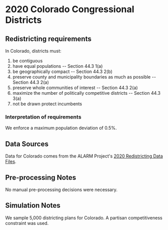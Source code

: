 # 2020 Colorado Congressional Districts

## Redistricting requirements
In Colorado, districts must:

1. be contiguous
1. have equal populations -- Section 44.3 1(a)
1. be geographically compact  -- Section 44.3 2(b)
1. preserve county and municipality boundaries as much as possible -- Section 44.3 2(a)
1. preserve whole communities of interest -- Section 44.3 2(a)
1. maximize the number of politically competitive districts -- Section 44.3 3(a)
1. not be drawn protect incumbents


### Interpretation of requirements
We enforce a maximum population deviation of 0.5%.

## Data Sources
Data for Colorado comes from the ALARM Project's [2020 Redistricting Data Files](https://alarm-redist.github.io/posts/2021-08-10-census-2020/).

## Pre-processing Notes
No manual pre-processing decisions were necessary.

## Simulation Notes
We sample 5,000 districting plans for Colorado.
A partisan competitiveness constraint was used.
